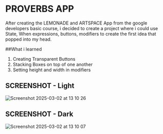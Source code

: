 # PROVERBS APP

After creating the LEMONADE and ARTSPACE App from the google developers basic course,
i decided to create a project where i could use State, When expressions, buttons, modifiers to
create the first idea that popped into my head.

##What i learned
1. Creating Transparent Buttons
1. Stacking Boxes on top of one another
1. Setting height and width in modifiers


## SCREENSHOT - Light
![Screenshot 2025-03-02 at 13 10 26](https://github.com/user-attachments/assets/f68fcf33-e4a5-4cf6-bd70-8a38919c23f4)


## SCREENSHOT - Dark
![Screenshot 2025-03-02 at 13 10 07](https://github.com/user-attachments/assets/857207ce-394d-4ef4-a551-ace17fd695a1)
